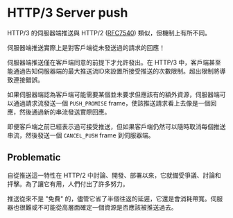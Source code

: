 # HTTP/3 Server push

HTTP/3 的伺服器端推送與 HTTP/2 ([RFC7540](https://httpwg.org/specs/rfc7540.html)) 類似，但機制上有所不同。

伺服器端推送實際上是對客戶端從未發送過的請求的回應！

伺服器端推送僅在客戶端同意的前提下才允許發出。在 HTTP/3 中，客戶端甚至能通過告知伺服器端的最大推送流ID來設置所接受推送的次數限制。超出限制將導致連接錯誤。

如果伺服器端認為客戶端可能需要某個並未要求但應該有的額外資源，伺服器端可以通過請求流發送一個 `PUSH_PROMISE` frame，使該推送請求看上去像是一個回應，然後通過新的串流發送實際回應。

即便客戶端之前已經表示過可接受推送，但如果客戶端仍然可以隨時取消每個推送串流，然後發送一個 `CANCEL_PUSH` frame 到伺服器端。

## Problematic

自從推送這一特性在 HTTP/2 中討論、開發、部署以來，它就備受爭議、討論和抨擊。為了讓它有用，人們付出了許多努力。

推送從來不是 "免費" 的，儘管它省了半個往返的延遲，它還是會消耗帶寬。伺服器也很難或不可能從高層面確定一個資源是否應該被推送過去。

